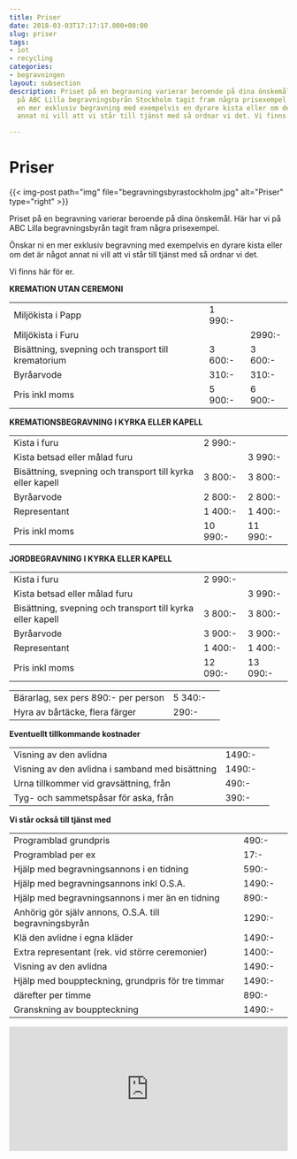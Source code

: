 ```yaml
---
title: Priser
date: 2018-03-03T17:17:17.000+00:00
slug: priser
tags:
- iot
- recycling
categories:
- begravningen
layout: subsection
description: Priset på en begravning varierar beroende på dina önskemål. Här har vi
  på ABC Lilla begravningsbyrån Stockholm tagit fram några prisexempel. Önskar ni
  en mer exklusiv begravning med exempelvis en dyrare kista eller om det är något
  annat ni vill att vi står till tjänst med så ordnar vi det. Vi finns här för er.

---
```

# Priser
<!-- JSON-LD markup generated by Google Structured Data Markup Helper. -->
<script type="application/ld+json">
[ {
  "@context" : "http://schema.org",
  "@type" : "Product",
  "name" : "Miljökista i Papp",
  "offers" : {
    "@type" : "Offer",
    "price" : "1 990"
  }
}, {
  "@context" : "http://schema.org",
  "@type" : "Product",
  "name" : "Miljökista i Furu",
  "offers" : {
    "@type" : "Offer",
    "price" : "2990"
  }
}, {
  "@context" : "http://schema.org",
  "@type" : "Product",
  "name" : "Bisättning, svepning och transport till krematorium",
  "offers" : {
    "@type" : "Offer",
    "price" : "3 600:-"
  }
}, {
  "@context" : "http://schema.org",
  "@type" : "Product",
  "name" : "Byråarvode",
  "offers" : {
    "@type" : "Offer",
    "price" : "310"
  }
} ]
</script>
{{< img-post
path="img" file="begravningsbyrastockholm.jpg"
alt="Priser" type="right" >}}

Priset på en begravning varierar beroende på dina önskemål. Här har vi
på ABC Lilla begravningsbyrån tagit fram några prisexempel.

Önskar ni en mer exklusiv begravning med exempelvis en dyrare kista eller om det är något annat ni vill att vi står till tjänst med så ordnar vi det.

Vi finns här för er.

**KREMATION UTAN CEREMONI**

|  |  |  |
| --- | --- | --- |
| Miljökista i Papp | 1 990:- |  |
| Miljökista i Furu |  | 2990:- |
| Bisättning, svepning och transport till krematorium | 3 600:- | 3 600:- |
| Byråarvode | 310:- | 310:- |
| Pris inkl moms | 5 900:- | 6 900:- |

**KREMATIONSBEGRAVNING I KYRKA ELLER KAPELL**

|  |  |  |
| --- | --- | --- |
| Kista i furu | 2 990:- |  |
| Kista betsad eller målad furu |  | 3 990:- |
| Bisättning, svepning och transport till kyrka eller kapell | 3 800:- | 3 800:- |
| Byråarvode | 2 800:- | 2 800:- |
| Representant | 1 400:- | 1 400:- |
| Pris inkl moms | 10 990:- | 11 990:- |

**JORDBEGRAVNING I KYRKA ELLER KAPELL**

|  |  |  |
| --- | --- | --- |
| Kista i furu | 2 990:- |  |
| Kista betsad eller målad furu |  | 3 990:- |
| Bisättning, svepning och transport till kyrka eller kapell | 3 800:- | 3 800:- |
| Byråarvode | 3 900:- | 3 900:- |
| Representant | 1 400:- | 1 400:- |
| Pris inkl moms | 12 090:- | 13 090:- |

|  |  |  |
| --- | --- | --- |
| Bärarlag, sex pers 890:- per person | 5 340:- |  |
| Hyra av bårtäcke, flera färger | 290:- |  |

**Eventuellt tillkommande kostnader**

|  |  |  |
| --- | --- | --- |
| Visning av den avlidna | 1490:- |  |
| Visning av den avlidna i samband med bisättning | 1490:- |  |
| Urna tillkommer vid gravsättning, från | 490:- |  |
| Tyg- och sammetspåsar för aska, från | 390:- |  |

**Vi står också till tjänst med**

|  |  |  |
| --- | --- | --- |
| Programblad grundpris | 490:- |  |
| Programblad per ex | 17:- |  |
| Hjälp med begravningsannons i en tidning | 590:- |  |
| Hjälp med begravningsannons inkl O.S.A. | 1490:- |  |
| Hjälp med begravningsannons i mer än en tidning | 890:- |  |
| Anhörig gör själv annons, O.S.A. till begravningsbyrån | 1290:- |  |
| Klä den avlidne i egna kläder | 1490:- |  |
| Extra representant (rek. vid större ceremonier) | 1400:- |  |
| Visning av den avlidna | 1490:- |  |
| Hjälp med bouppteckning, grundpris för tre timmar | 1490:- |  |
| därefter per timme | 890:- |  |
| Granskning av bouppteckning | 1490:- |  |

<p><iframe style="border: 0; display: block;" src="https://widget.reco.se/v2/widget/1626775?mode=HORIZONTAL_QUOTE" width="100%" height="225" scrolling="no"></iframe></p>